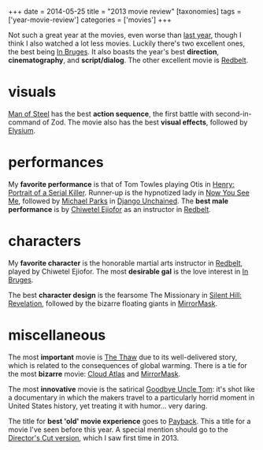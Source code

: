 +++
date = 2014-05-25
title = "2013 movie review"
[taxonomies]
tags = ['year-movie-review']
categories = ['movies']
+++

Not such a great year at the movies, even worse than [last year], though
I think I also watched a lot less movies. Luckily there's two excellent
ones, the best being [In Bruges]. It also boasts the year's best
**direction**, **cinematography**, and **script/dialog**. The other
excellent movie is [Redbelt].

visuals
=======

[Man of Steel] has the best
**action sequence**, the first battle with second-in-command of Zod. The
movie also has the best **visual effects**, followed by [Elysium].

performances
============

My **favorite performance** is that of Tom Towles playing Otis in
[Henry: Portrait of a Serial Killer]. Runner-up is the hypnotized lady
in [Now You See Me], followed by [Michael Parks] in [Django Unchained].
The **best male performance** is by [Chiwetel Ejiofor] as an instructor
in [Redbelt].

characters
==========

My **favorite character** is the honorable martial arts instructor in
[Redbelt], played by Chiwetel Ejiofor. The most **desirable gal** is the
love interest in [In Bruges].

The best **character design** is the fearsome The Missionary in [Silent
Hill: Revelation], followed by the bizarre floating giants in
[MirrorMask].

miscellaneous
=============

The most **important** movie is [The Thaw] due to its well-delivered
story, which is related to the consequences of global warming.
There is a tie for the most **bizarre** movie: [Cloud
Atlas] and [MirrorMask].

The most **innovative** movie is the satirical [Goodbye Uncle Tom][]:
it's shot like a documentary in which the makers travel to a
particularly horrid moment in United States history, yet treating it
with humor... very daring.

The title for **best 'old' movie experience** goes to [Payback]. This
a title for a movie I've seen before this year. A special mention
should go to the [Director's Cut version], which I saw first time in
2013.

  [last year]: @/2012-movie-review.md
  [In Bruges]: @/in-bruges-2008.md
  [Redbelt]: @/redbelt-2007.md
  [Man of Steel]: @/man-of-steel-2013.md
  [Elysium]: @/elysium-2013.md
  [Henry: Portrait of a Serial Killer]: @/henry-portrait-of-a-serial-killer.md
  [Now You See Me]: @/now-you-see-me-2013.md
  [Michael Parks]: http://en.wikipedia.org/wiki/Michael_Parks
  [Django Unchained]: @/django-unchained-2012.md
  [Chiwetel Ejiofor]: http://en.wikipedia.org/wiki/Chiwetel_Ejiofor
  [Silent Hill: Revelation]: @/silent-hill-revelation-2012.md
  [MirrorMask]: @/mirrormask-2005.md
  [The Thaw]: @/the-thaw-2009.md
  [Cloud Atlas]: @/cloud-atlas-2012.md
  [Goodbye Uncle Tom]: @/goodbye-uncle-tom-1971.md
  [Payback]: @/payback-1999.md
  [Director's Cut version]: @/payback-straight-up-2006.md

